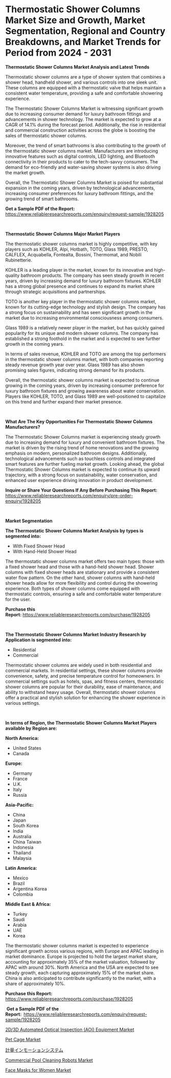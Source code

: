<p><h1>Thermostatic Shower Columns Market Size and Growth, Market Segmentation, Regional and Country Breakdowns, and Market Trends for Period from 2024 -  2031</h1></p><p><strong>Thermostatic Shower Columns Market Analysis and Latest Trends</strong></p>
<p><p>Thermostatic shower columns are a type of shower system that combines a shower head, handheld shower, and various controls into one sleek unit. These columns are equipped with a thermostatic valve that helps maintain a consistent water temperature, providing a safe and comfortable showering experience.</p><p>The Thermostatic Shower Columns Market is witnessing significant growth due to increasing consumer demand for luxury bathroom fittings and advancements in shower technology. The market is expected to grow at a CAGR of 14.1% during the forecast period. Additionally, the rise in residential and commercial construction activities across the globe is boosting the sales of thermostatic shower columns.</p><p>Moreover, the trend of smart bathrooms is also contributing to the growth of the thermostatic shower columns market. Manufacturers are introducing innovative features such as digital controls, LED lighting, and Bluetooth connectivity in their products to cater to the tech-savvy consumers. The demand for eco-friendly and water-saving shower systems is also driving the market growth.</p><p>Overall, the Thermostatic Shower Columns Market is poised for substantial expansion in the coming years, driven by technological advancements, increasing consumer preferences for luxury bathroom fittings, and the growing trend of smart bathrooms.</p></p>
<p><strong>Get a Sample PDF of the Report:&nbsp;</strong> <a href="https://www.reliableresearchreports.com/enquiry/request-sample/1928205">https://www.reliableresearchreports.com/enquiry/request-sample/1928205</a></p>
<p>&nbsp;</p>
<p><strong>Thermostatic Shower Columns Major Market Players</strong></p>
<p><p>The thermostatic shower columns market is highly competitive, with key players such as KOHLER, Alpi, Hotbath, TOTO, Glass 1989, PRESTO, CALFLEX, Acquabella, Fontealta, Bossini, Thermomat, and Nobili Rubinetterie. </p><p>KOHLER is a leading player in the market, known for its innovative and high-quality bathroom products. The company has seen steady growth in recent years, driven by increasing demand for luxury bathroom fixtures. KOHLER has a strong global presence and continues to expand its market share through strategic acquisitions and partnerships.</p><p>TOTO is another key player in the thermostatic shower columns market, known for its cutting-edge technology and stylish design. The company has a strong focus on sustainability and has seen significant growth in the market due to increasing environmental consciousness among consumers.</p><p>Glass 1989 is a relatively newer player in the market, but has quickly gained popularity for its unique and modern shower columns. The company has established a strong foothold in the market and is expected to see further growth in the coming years.</p><p>In terms of sales revenue, KOHLER and TOTO are among the top performers in the thermostatic shower columns market, with both companies reporting steady revenue growth year over year. Glass 1989 has also shown promising sales figures, indicating strong demand for its products.</p><p>Overall, the thermostatic shower columns market is expected to continue growing in the coming years, driven by increasing consumer preference for luxury bathroom fixtures and growing awareness about water conservation. Players like KOHLER, TOTO, and Glass 1989 are well-positioned to capitalize on this trend and further expand their market presence.</p></p>
<p>&nbsp;</p>
<p><strong>What Are The Key Opportunities For Thermostatic Shower Columns Manufacturers?</strong></p>
<p><p>The Thermostatic Shower Columns market is experiencing steady growth due to increasing demand for luxury and convenient bathroom fixtures. The market is driven by the rising trend of home renovations and the growing emphasis on modern, personalized bathroom designs. Additionally, technological advancements such as touchless controls and integrated smart features are further fueling market growth. Looking ahead, the global Thermostatic Shower Columns market is expected to continue its upward trajectory, with a strong focus on sustainability, water conservation, and enhanced user experience driving innovation in product development.</p></p>
<p><strong>Inquire or Share Your Questions If Any Before Purchasing This Report:</strong> <a href="https://www.reliableresearchreports.com/enquiry/pre-order-enquiry/1928205">https://www.reliableresearchreports.com/enquiry/pre-order-enquiry/1928205</a></p>
<p>&nbsp;</p>
<p><strong>Market Segmentation</strong></p>
<p><strong>The Thermostatic Shower Columns Market Analysis by types is segmented into:</strong></p>
<p><ul><li>With Fixed Shower Head</li><li>With Hand-Held Shower Head</li></ul></p>
<p><p>The thermostatic shower columns market offers two main types: those with a fixed shower head and those with a hand-held shower head. Shower columns with fixed shower heads are stationary and provide a consistent water flow pattern. On the other hand, shower columns with hand-held shower heads allow for more flexibility and control during the showering experience. Both types of shower columns come equipped with thermostatic controls, ensuring a safe and comfortable water temperature for the user.</p></p>
<p><strong>Purchase this Report:&nbsp;</strong><a href="https://www.reliableresearchreports.com/purchase/1928205">https://www.reliableresearchreports.com/purchase/1928205</a></p>
<p>&nbsp;</p>
<p><strong>The Thermostatic Shower Columns Market Industry Research by Application is segmented into:</strong></p>
<p><ul><li>Residential</li><li>Commercial</li></ul></p>
<p><p>Thermostatic shower columns are widely used in both residential and commercial markets. In residential settings, these shower columns provide convenience, safety, and precise temperature control for homeowners. In commercial settings such as hotels, spas, and fitness centers, thermostatic shower columns are popular for their durability, ease of maintenance, and ability to withstand heavy usage. Overall, thermostatic shower columns offer a practical and stylish solution for enhancing the shower experience in various settings.</p></p>
<p>&nbsp;</p>
<p><strong>In terms of Region, the Thermostatic Shower Columns Market Players available by Region are:</strong></p>
<p>
    <p> <strong> North America: </strong>
        <ul>
            <li>United States</li>
            <li>Canada</li>
        </ul>
        </p> 
    <p> <strong> Europe: </strong>
        <ul>
            <li>Germany</li>
            <li>France</li>
            <li>U.K.</li>
            <li>Italy</li>
            <li>Russia</li>
        </ul>
        </p> 
    <p> <strong> Asia-Pacific: </strong>
        <ul>
            <li>China</li>
            <li>Japan</li>
            <li>South Korea</li>
            <li>India</li>
            <li>Australia</li>
            <li>China Taiwan</li>
            <li>Indonesia</li>
            <li>Thailand</li>
            <li>Malaysia</li>
        </ul>
        </p> 
    <p> <strong> Latin America: </strong>
        <ul>
            <li>Mexico</li>
            <li>Brazil</li>
            <li>Argentina Korea</li>
            <li>Colombia</li>
        </ul>
        </p> 
    <p> <strong> Middle East & Africa: </strong>
        <ul>
            <li>Turkey</li>
            <li>Saudi</li>
            <li>Arabia</li>
            <li>UAE</li>
            <li>Korea</li>
        </ul>
    </p>
    </p>
<p><p>The thermostatic shower columns market is expected to experience significant growth across various regions, with Europe and APAC leading in market dominance. Europe is projected to hold the largest market share, accounting for approximately 35% of the market valuation, followed by APAC with around 30%. North America and the USA are expected to see steady growth, each capturing approximately 15% of the market share. China is also anticipated to contribute significantly to the market, with a share of approximately 10%.</p></p>
<p><strong>Purchase this Report: </strong><a href="https://www.reliableresearchreports.com/purchase/1928205">https://www.reliableresearchreports.com/purchase/1928205</a></p>
<p>&nbsp;<strong>Get a Sample PDF of the Report:&nbsp;&nbsp;</strong><a href="https://www.reliableresearchreports.com/enquiry/request-sample/1928205">https://www.reliableresearchreports.com/enquiry/request-sample/1928205</a></p>
<p><strong></strong></p>
<p><p><a href="https://github.com/juniordelafrance/Market-Research-Report-List-2/blob/main/2d3d-automated-optical-inspection-aoi-equipment-market.md">2D/3D Automated Optical Inspection (AOI) Equipment Market</a></p><p><a href="https://github.com/jaidynmorantestelletmjzya/Market-Research-Report-List-1/blob/main/pet-cage-market.md">Pet Cage Market</a></p><p><a href="https://medium.com/@eusebiomante/%E9%87%8D%E9%87%8F%E7%A7%BB%E5%8B%95%E3%82%B7%E3%82%B9%E3%83%86%E3%83%A0%E5%B8%82%E5%A0%B4-2031%E5%B9%B4%E3%81%BE%E3%81%A7%E3%81%AE%E3%83%88%E3%83%AC%E3%83%B3%E3%83%89-%E4%BA%88%E6%B8%AC-%E7%AB%B6%E5%90%88%E5%88%86%E6%9E%90-beddacb07daf">計量インモーションシステム</a></p><p><a href="https://full-wildebeest-80b.notion.site/Commercial-Pool-Cleaning-Robots-Market-Analysis-Examines-its-Scope-on-Growth-Opportunities-and-Fore-cab87b7fa1914fac8a48971ca848dd46">Commercial Pool Cleaning Robots Market</a></p><p><a href="https://flame-sidecar-702.notion.site/Face-Masks-for-Women-Market-Research-Report-Reveals-The-Latest-Trends-And-Opportunities-of-this-Mark-85433aea5baf4681a8a3de5403bfd759">Face Masks for Women Market</a></p></p>
